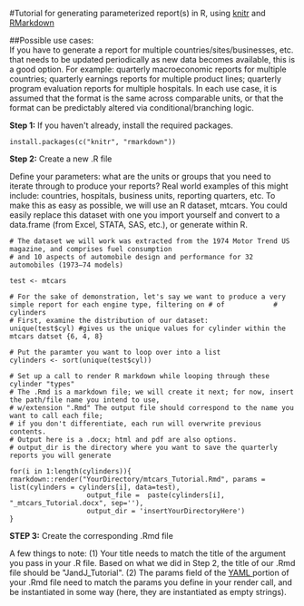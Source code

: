 #Tutorial for generating parameterized report(s) in R, using [knitr](https://cran.r-project.org/web/packages/knitr/index.html) and [RMarkdown](http://rmarkdown.rstudio.com/) 

##Possible use cases:  
If you have to generate a report for multiple countries/sites/businesses, etc. that needs to be updated periodically as new data becomes available, this is a good option. For example: quarterly macroeconomic reports for multiple countries; quarterly earnings reports for multiple product lines; quarterly program evaluation reports for multiple hospitals. In each use case, it  is assumed that the format is the same across comparable units, or that the format can be predictably altered via conditional/branching logic. 

**Step 1:** If you haven't already, install the required packages.

    install.packages(c("knitr", "rmarkdown"))

**Step 2:** Create a new .R file

Define your parameters: what are the units or groups that you need to iterate through to produce your reports? Real world examples of this might include: countries, hospitals, business units, reporting quarters, etc. To make this as easy as possible, we will use an R dataset, mtcars. You could easily replace this dataset with one you import yourself and convert to a data.frame (from Excel, STATA, SAS, etc.), or generate within R.

    # The dataset we will work was extracted from the 1974 Motor Trend US magazine, and comprises fuel consumption 
    # and 10 aspects of automobile design and performance for 32 automobiles (1973–74 models)
    
    test <- mtcars
    
    # For the sake of demonstration, let's say we want to produce a very simple report for each engine type, filtering on # of            # cylinders
    # First, examine the distribution of our dataset:
    unique(test$cyl) #gives us the unique values for cylinder within the mtcars datset {6, 4, 8}

    # Put the paramter you want to loop over into a list
    cylinders <- sort(unique(test$cyl))
    
    # Set up a call to render R markdown while looping through these cylinder "types"
    # The .Rmd is a markdown file; we will create it next; for now, insert the path/file name you intend to use,
    # w/extension ".Rmd" The output file should correspond to the name you want to call each file; 
    # if you don't differentiate, each run will overwrite previous contents.
    # Output here is a .docx; html and pdf are also options. 
    # output_dir is the directory where you want to save the quarterly reports you will generate
    
    for(i in 1:length(cylinders)){
    rmarkdown::render("YourDirectory/mtcars_Tutorial.Rmd", params = list(cylinders = cylinders[i], data=test),
                       output_file =  paste(cylinders[i], "_mtcars_Tutorial.docx", sep=''), 
                       output_dir = 'insertYourDirectoryHere')
    }

**STEP 3:** Create the corresponding .Rmd file

A few things to note: (1) Your title needs to match the title of the argument you pass in your .R file. Based 
on what we did in Step 2, the title of our .Rmd file should be "JandJ_Tutorial". (2) The params field of the <a href = "https://en.wikipedia.org/wiki/YAML" > YAML </a> portion of your .Rmd file need to match the params you define in your render 
call, and be instantiated in some way (here, they are instantiated as empty strings).





